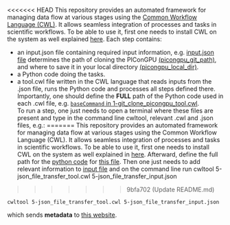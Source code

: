 <<<<<<< HEAD
This repository provides an automated framework for managing data flow at various stages using the [Common Workflow Language (CWL)](https://www.commonwl.org/). It allows seamless integration of processes and tasks in scientific workflows.
To be able to use it, first one needs to install CWL on the system as well explained [here](https://github.com/mafshari64/common_workflow_language/blob/main/how%20to%20install%20Common%20Workflow%20Language_cwl.txt).
Each step contains:
- an input.json file containing required input information, e.g. [input.json file](https://github.com/mafshari64/common_workflow_language/blob/main/1-git_clone_picongpu_input.json) determines the path of cloning the PIConGPU [(picongpu_git_path)](https://github.com/mafshari64/common_workflow_language/blob/main/1-git_clone_picongpu_input.json#L2), and where to save it in your local directory [(picongpu_local_dir)](https://github.com/mafshari64/common_workflow_language/blob/main/1-git_clone_picongpu_input.json#L3).
- a Python code doing the tasks.
- a tool.cwl file written in the CWL language that reads inputs from the .json file, runs the Python code and processes all steps defined there. Importantly, one should define the **FULL** path of the Python code used in each .cwl file, e.g.
[`baseCommand` in 1-git_clone_picongpu_tool.cwl](https://github.com/mafshari64/common_workflow_language/blob/main/1-git_clone_picongpu_tool.cwl#L4).  
To run a step, one just needs to open a terminal where these files are present and type in the command line cwltool, relevant .cwl and .json files, e.g.:
=======
This repository provides an automated framework for managing data flow at various stages using the Common Workflow Language (CWL). It allows seamless integration of processes and tasks in scientific workflows.
To be able to use it, first one needs to install CWL on the system as well explained in [here](https://github.com/mafshari64/common_workflow_language/blob/main/how%20to%20install%20Common%20Workflow%20Language_cwl.txt).
Afterward, define the full path for the [python code](https://github.com/mafshari64/common_workflow_language/blob/main/5-json_file_transfer.py) for [this file](https://github.com/mafshari64/common_workflow_language/blob/main/5-json_file_transfer_tool.cwl).
Then one just needs to add relevant information to [input file](https://github.com/mafshari64/common_workflow_language/blob/main/5-json_file_transfer_input.json) and on the command line run 
cwltool 5-json_file_transfer_tool.cwl 5-json_file_transfer_input.json
>>>>>>> 9bfa702 (Update README.md)

`cwltool 5-json_file_transfer_tool.cwl 5-json_file_transfer_input.json`

which sends **metadata** to [this website](https://fwksimulationlogger.fz-rossendorf.de/login).